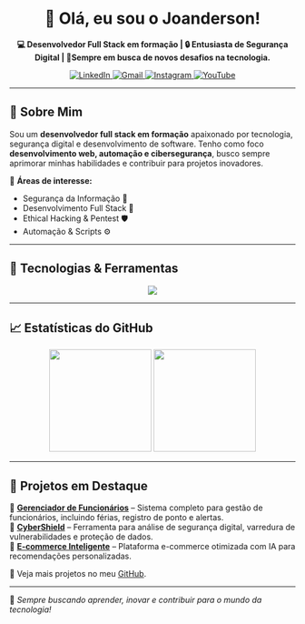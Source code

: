 <h1 align="center">👋 Olá, eu sou o Joanderson!</h1>

<p align="center">
  <b>💻 Desenvolvedor Full Stack em formação | 🔒 Entusiasta de Segurança Digital | 🎯Sempre em busca de novos desafios na tecnologia.</b>
</p>

<p align="center">
  <a href="https://www.linkedin.com/in/joanderson-mateus-aa82a91b2/">
    <img src="https://img.shields.io/badge/LinkedIn-%230077B5.svg?&style=for-the-badge&logo=linkedin&logoColor=white" alt="LinkedIn">
  </a>
  <a href="mailto:mateusandeson@gmail.com">
    <img src="https://img.shields.io/badge/Gmail-D14836?style=for-the-badge&logo=gmail&logoColor=white" alt="Gmail">
  </a>
  <a href="https://www.instagram.com/dev_federal/">
    <img src="https://img.shields.io/badge/Instagram-E4405F?style=for-the-badge&logo=instagram&logoColor=white" alt="Instagram">
  </a>
  <a href="https://www.youtube.com/channel/UCPF7Flh7rtKws2JI7ML0_-A">
    <img src="https://img.shields.io/badge/YouTube-FF0000?style=for-the-badge&logo=youtube&logoColor=white" alt="YouTube">
  </a>
</p>

---

## 🚀 Sobre Mim  

Sou um **desenvolvedor full stack em formação** apaixonado por tecnologia, segurança digital e desenvolvimento de software. Tenho como foco **desenvolvimento web, automação e cibersegurança**, busco sempre aprimorar minhas habilidades e contribuir para projetos inovadores.  

📌 **Áreas de interesse:**  
- Segurança da Informação 🔐  
- Desenvolvimento Full Stack 🚀  
- Ethical Hacking & Pentest 🛡️  
- Automação & Scripts ⚙️  

---
## 🔧 Tecnologias & Ferramentas  

<div align="center">
  <img src="https://skillicons.dev/icons?i=java,python,c,cpp,cs,html,js" />
</div>

---

## 📈 Estatísticas do GitHub  

<div align="center">
  <img height="180em" src="https://github-readme-stats.vercel.app/api?username=Joanderson&show_icons=true&theme=radical&include_all_commits=true&count_private=true"/>
  <img height="180em" src="https://github-readme-stats.vercel.app/api/top-langs/?username=Joanderson&layout=compact&langs_count=7&theme=radical"/>
</div>

---

## 🎯 Projetos em Destaque  

🔹 **[Gerenciador de Funcionários](https://github.com/Joanderson/gerenciador-funcionarios)** – Sistema completo para gestão de funcionários, incluindo férias, registro de ponto e alertas.  
🔹 **[CyberShield](https://github.com/Joanderson/cybershield)** – Ferramenta para análise de segurança digital, varredura de vulnerabilidades e proteção de dados.  
🔹 **[E-commerce Inteligente](https://github.com/Joanderson/ecommerce-inteligente)** – Plataforma e-commerce otimizada com IA para recomendações personalizadas.  

📌 Veja mais projetos no meu [GitHub](https://github.com/devfederal?tab=projects).  

---

🚀 *Sempre buscando aprender, inovar e contribuir para o mundo da tecnologia!*  
